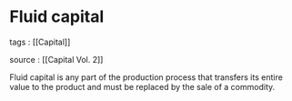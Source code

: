 # Fluid capital

tags
: [[Capital]]

source
: [[Capital Vol. 2]]

Fluid capital is any part of the production process that transfers its entire value to the product and must be replaced by the sale of a commodity.
